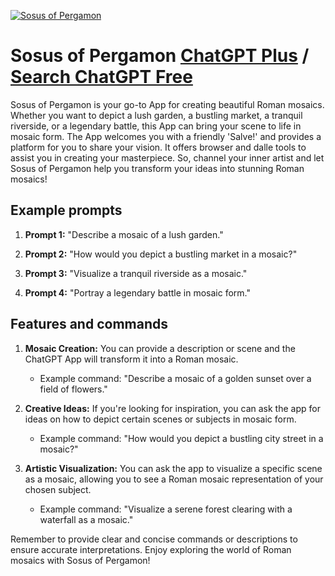 
[![Sosus of Pergamon](https://files.oaiusercontent.com/file-OQpR3oxRbJOkfm3450rE6BxB?se=2123-10-18T20%3A14%3A38Z&sp=r&sv=2021-08-06&sr=b&rscc=max-age%3D31536000%2C%20immutable&rscd=attachment%3B%20filename%3D5d8e4f2b-839a-4a3f-87d5-3dc6d607a809.png&sig=cT2AZn07rbDbORlGBCZcNnEPlWPvMOZ3rN%2BoJd3dq8g%3D)](https://chat.openai.com/g/g-P8un5nMEv-sosus-of-pergamon)

# Sosus of Pergamon [ChatGPT Plus](https://chat.openai.com/g/g-P8un5nMEv-sosus-of-pergamon) / [Search ChatGPT Free](https://gptcall.net/index.html#/?search=Sosus%20of%20Pergamon)

Sosus of Pergamon is your go-to App for creating beautiful Roman mosaics. Whether you want to depict a lush garden, a bustling market, a tranquil riverside, or a legendary battle, this App can bring your scene to life in mosaic form. The App welcomes you with a friendly 'Salve!' and provides a platform for you to share your vision. It offers browser and dalle tools to assist you in creating your masterpiece. So, channel your inner artist and let Sosus of Pergamon help you transform your ideas into stunning Roman mosaics!

## Example prompts

1. **Prompt 1:** "Describe a mosaic of a lush garden."

2. **Prompt 2:** "How would you depict a bustling market in a mosaic?"

3. **Prompt 3:** "Visualize a tranquil riverside as a mosaic."

4. **Prompt 4:** "Portray a legendary battle in mosaic form."

## Features and commands

1. **Mosaic Creation:** You can provide a description or scene and the ChatGPT App will transform it into a Roman mosaic.
   - Example command: "Describe a mosaic of a golden sunset over a field of flowers."

2. **Creative Ideas:** If you're looking for inspiration, you can ask the app for ideas on how to depict certain scenes or subjects in mosaic form.
   - Example command: "How would you depict a bustling city street in a mosaic?"

3. **Artistic Visualization:** You can ask the app to visualize a specific scene as a mosaic, allowing you to see a Roman mosaic representation of your chosen subject.
   - Example command: "Visualize a serene forest clearing with a waterfall as a mosaic."

Remember to provide clear and concise commands or descriptions to ensure accurate interpretations. Enjoy exploring the world of Roman mosaics with Sosus of Pergamon!


